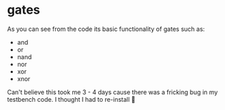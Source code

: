 # gates

As you can see from the code its basic functionality of gates such as:
- and
- or
- nand
- nor
- xor
- xnor

Can't believe this took me 3 - 4 days cause there was a fricking bug in my testbench code. I thought I had to re-install :moyai: